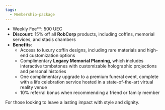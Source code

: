```yaml
---
tags:
  - Membership-package
---
```

- Weekly Fee**: 500 UEC
- **Discount**: 15% off all **RobCorp** products, including coffins, memorial services, and stasis chambers
- **Benefits**:
    - Access to luxury coffin designs, including rare materials and high-end customization options
    - Complimentary **Legacy Memorial Planning**, which includes interactive tombstones with customizable holographic projections and personal histories
    - One complimentary upgrade to a premium funeral event, complete with a life celebration service hosted in a state-of-the-art virtual reality venue
    - 10% referral bonus when recommending a friend or family member

For those looking to leave a lasting impact with style and dignity.